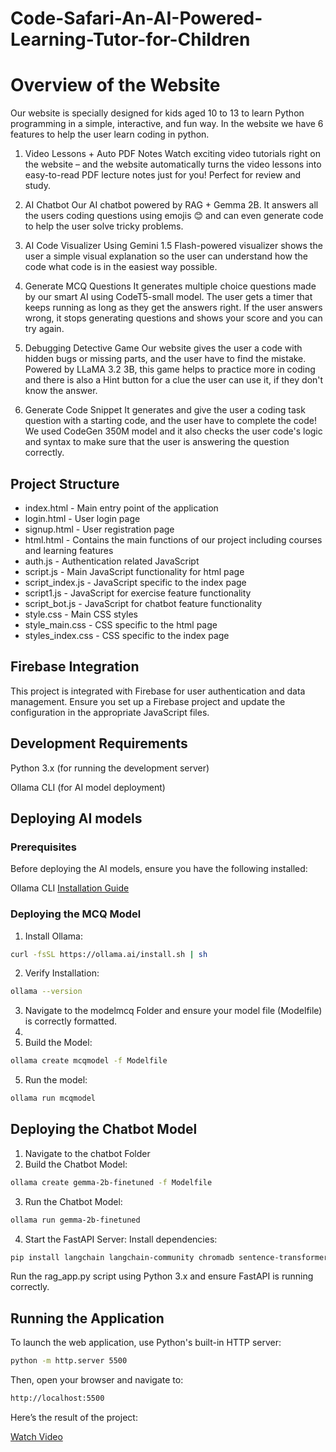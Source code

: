 # Code-Safari-An-AI-Powered-Learning-Tutor-for-Children
# Overview of the Website

Our website is specially designed for kids aged 10 to 13 to learn Python programming in a simple, interactive, and fun way. In the website we have 6 features to help the user learn coding in python.

1. Video Lessons + Auto PDF Notes
Watch exciting video tutorials right on the website – and the website automatically turns the video lessons into easy-to-read PDF lecture notes just for you! Perfect for review and study.

2. AI Chatbot
Our AI chatbot powered by RAG + Gemma 2B. It answers all the users coding questions using emojis 😊 and can even generate code to help the user solve tricky problems.

3. AI Code Visualizer
Using Gemini 1.5 Flash-powered visualizer shows the user a simple visual explanation so the user can understand how the code what code is in the easiest way possible.

4. Generate MCQ Questions
It generates multiple choice questions made by our smart AI using CodeT5-small model. The user gets a timer that keeps running as long as they get the answers right. If the user answers wrong, it stops generating questions and shows your score and you can try again.

5. Debugging Detective Game
Our website gives the user a code with hidden bugs or missing parts, and the user have to find the mistake. Powered by LLaMA 3.2 3B, this game helps to practice more in coding and there is also a Hint button for a clue the user can use it, if they don't know the answer.

6. Generate Code Snippet
It generates and give the user a coding task question with a starting code, and the user have to complete the code! We used CodeGen 350M model and it also checks the user code's logic and syntax to make sure that the user is answering the question correctly.

## Project Structure
* index.html - Main entry point of the application
* login.html - User login page
* signup.html - User registration page
* html.html - Contains the main functions of our project including courses and learning features
* auth.js - Authentication related JavaScript
* script.js - Main JavaScript functionality for html page
* script_index.js - JavaScript specific to the index page
* script1.js - JavaScript for exercise feature functionality
* script_bot.js - JavaScript for chatbot feature functionality
* style.css - Main CSS styles
* style_main.css - CSS specific to the html page
* styles_index.css - CSS specific to the index page

## Firebase Integration
This project is integrated with Firebase for user authentication and data management. Ensure you set up a Firebase project and update the configuration in the appropriate JavaScript files.

## Development Requirements
Python 3.x (for running the development server)

Ollama CLI (for AI model deployment)

## Deploying AI models
### Prerequisites
Before deploying the AI models, ensure you have the following installed:

Ollama CLI [Installation Guide](https://ollama.com/download)

### Deploying the MCQ Model
1. Install Ollama:
```bash
curl -fsSL https://ollama.ai/install.sh | sh
```
2. Verify Installation:
```bash
ollama --version
```
3. Navigate to the modelmcq Folder and ensure your model file (Modelfile) is correctly formatted.
4. 
5. Build the Model:
```bash
ollama create mcqmodel -f Modelfile
```
5. Run the model:
```bash
ollama run mcqmodel
```

## Deploying the Chatbot Model
1. Navigate to the chatbot Folder
2. Build the Chatbot Model:
```bash
ollama create gemma-2b-finetuned -f Modelfile
```
3. Run the Chatbot Model:
```bash
ollama run gemma-2b-finetuned
```
4. Start the FastAPI Server: Install dependencies:
```bash
pip install langchain langchain-community chromadb sentence-transformers ollama fastapi uvicorn
```
Run the rag_app.py script using Python 3.x and ensure FastAPI is running correctly.

## Running the Application

To launch the web application, use Python's built-in HTTP server:
```bash
python -m http.server 5500
```
Then, open your browser and navigate to:
```bash
http://localhost:5500
```
Here’s the result of the project:

[Watch Video](https://drive.google.com/file/d/1rq8n1TRkAkZZA3frPuEfSGABwWKDRSE8/view?usp=sharing)
